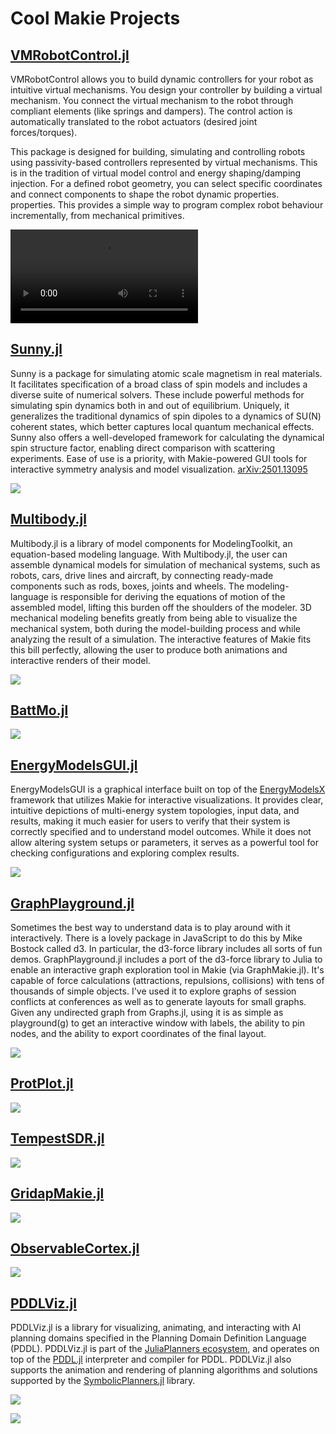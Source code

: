 # Cool Makie Projects


## [VMRobotControl.jl](https://cambridge-control-lab.github.io/VMRobotControl.jl/dev/)

VMRobotControl allows you to build dynamic controllers for your robot as intuitive virtual mechanisms. You design your controller by building a virtual mechanism. You connect the virtual mechanism to the robot through compliant elements (like springs and dampers). The control action is automatically translated to the robot actuators (desired joint forces/torques).

This package is designed for building, simulating and controlling robots using passivity-based controllers represented by virtual mechanisms. This is in the tradition of virtual model control and energy shaping/damping injection. For a defined robot geometry, you can select specific coordinates and connect components to shape the robot dynamic properties. properties. This provides a simple way to program complex robot behaviour incrementally, from mechanical primitives.

![](./images/franka_impedance_control.mp4)


## [Sunny.jl](https://sunnysuite.github.io/Sunny.jl/stable/)

Sunny is a package for simulating atomic scale magnetism in real materials. It facilitates specification of a broad class of spin models and includes a diverse suite of numerical solvers. These include powerful methods for simulating spin dynamics both in and out of equilibrium. Uniquely, it generalizes the traditional dynamics of spin dipoles to a dynamics of SU(N) coherent states, which better captures local quantum mechanical effects. Sunny also offers a well-developed framework for calculating the dynamical spin structure factor, enabling direct comparison with scattering experiments. Ease of use is a priority, with Makie-powered GUI tools for interactive symmetry analysis and model visualization. [arXiv:2501.13095](https://arxiv.org/abs/2501.13095)

![](https://sunnysuite.github.io/Sunny.jl/stable/examples/01_LSWT_CoRh2O4-61dcd450.png)

## [Multibody.jl](https://help.juliahub.com/multibody/dev/#Multibody)

Multibody.jl is a library of model components for ModelingToolkit, an equation-based modeling language. With Multibody.jl, the user can assemble dynamical models for simulation of mechanical systems, such as robots, cars, drive lines and aircraft, by connecting ready-made components such as rods, boxes, joints and wheels. 
The modeling-language is responsible for deriving the equations of motion of the assembled model, lifting this burden off the shoulders of the modeler. 3D mechanical modeling benefits greatly from being able to visualize the mechanical system, both during the model-building process and while analyzing the result of a simulation. The interactive features of Makie fits this bill perfectly, allowing the user to produce both animations and interactive renders of their model.

![](https://help.juliahub.com/multibody/dev/examples/robot.gif)

## [BattMo.jl](https://github.com/BattMoTeam/BattMo.jl)

![](https://github.com/BattMoTeam/BattMo.jl/raw/main/docs/src/assets/3d_plot.png)


## [EnergyModelsGUI.jl](https://github.com/EnergyModelsX/EnergyModelsGUI.jl)

EnergyModelsGUI is a graphical interface built on top of the [EnergyModelsX](https://github.com/EnergyModelsX/) framework that utilizes Makie for interactive visualizations. It provides clear, intuitive depictions of multi-energy system topologies, input data, and results, making it much easier for users to verify that their system is correctly specified and to understand model outcomes. While it does not allow altering system setups or parameters, it serves as a powerful tool for checking configurations and exploring complex results.

![](https://github.com/EnergyModelsX/EnergyModelsGUI.jl/raw/main/docs/src/figures/EMI_geography_Oslo.png)


## [GraphPlayground.jl](https://github.com/dgleich/GraphPlayground.jl)

Sometimes the best way to understand data is to play around with it interactively. There is a lovely package in JavaScript to do this by Mike Bostock called d3. In particular, the d3-force library includes all sorts of fun demos. GraphPlayground.jl includes a port of the d3-force library to Julia to enable an interactive graph exploration tool in Makie (via GraphMakie.jl). It's capable of force calculations (attractions, repulsions, collisions) with tens of thousands of simple objects. I've used it to explore graphs of session conflicts at conferences as well as to generate layouts for small graphs. Given any undirected graph from Graphs.jl, using it is as simple as playground(g) to get an interactive window with labels, the ability to pin nodes, and the ability to export coordinates of the final layout.

![](https://github.com/dgleich/GraphPlayground.jl/raw/main/figures/mesh.gif)


## [ProtPlot.jl](https://github.com/MurrellGroup/ProtPlot.jl)

![](https://github.com/MurrellGroup/ProtPlot.jl/raw/main/images/1ASS.png)


## [TempestSDR.jl](https://juliatelecom.github.io/TempestSDR.jl/dev/gui/)

![](https://juliatelecom.github.io/TempestSDR.jl/dev/img/screen_ok.png)


## [GridapMakie.jl](https://github.com/gridap/GridapMakie.jl)

![](https://github.com/gridap/GridapMakie.jl/raw/master/_readme/images/animation.gif)


## [ObservableCortex.jl](https://github.com/myersm0/ObservableCortex.jl)

![](https://github.com/myersm0/ObservableCortex.jl/raw/main/examples/demo4.png)


## [PDDLViz.jl](https://github.com/JuliaPlanners/PDDLViz.jl)

PDDLViz.jl is a library for visualizing, animating, and interacting with AI planning domains specified in the Planning Domain Definition Language (PDDL).
PDDLViz.jl is part of the [JuliaPlanners ecosystem](https://github.com/JuliaPlanners), and operates on top of the [PDDL.jl](https://github.com/JuliaPlanners/PDDL.jl) interpreter and compiler for PDDL.
PDDLViz.jl also supports the animation and rendering of planning algorithms and solutions supported by the [SymbolicPlanners.jl](https://github.com/JuliaPlanners/SymbolicPlanners.jl) library.

![](https://github.com/JuliaPlanners/PDDLViz.jl/raw/main/assets/gridworld.gif)

![](https://github.com/JuliaPlanners/PDDLViz.jl/raw/main/assets/zeno_travel.gif)
